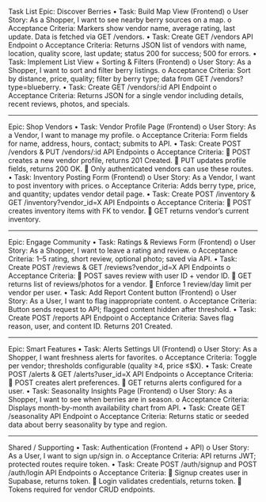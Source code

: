 Task List
Epic: Discover Berries
•	Task: Build Map View (Frontend)
o	User Story: As a Shopper, I want to see nearby berry sources on a map.
o	Acceptance Criteria: Markers show vendor name, average rating, last update. Data is fetched via GET /vendors.
•	Task: Create GET /vendors API Endpoint
o	Acceptance Criteria: Returns JSON list of vendors with name, location, quality score, last update; status 200 for success; 500 for errors.
•	Task: Implement List View + Sorting & Filters (Frontend)
o	User Story: As a Shopper, I want to sort and filter berry listings.
o	Acceptance Criteria: Sort by distance, price, quality; filter by berry type; data from GET /vendors?type=blueberry.
•	Task: Create GET /vendors/:id API Endpoint
o	Acceptance Criteria: Returns JSON for a single vendor including details, recent reviews, photos, and specials.
________________________________________
Epic: Shop Vendors
•	Task: Vendor Profile Page (Frontend)
o	User Story: As a Vendor, I want to manage my profile.
o	Acceptance Criteria: Form fields for name, address, hours, contact; submits to API.
•	Task: Create POST /vendors & PUT /vendors/:id API Endpoints
o	Acceptance Criteria:
	POST creates a new vendor profile, returns 201 Created.
	PUT updates profile fields, returns 200 OK.
	Only authenticated vendors can use these routes.
•	Task: Inventory Posting Form (Frontend)
o	User Story: As a Vendor, I want to post inventory with prices.
o	Acceptance Criteria: Adds berry type, price, and quantity; updates vendor detail page.
•	Task: Create POST /inventory & GET /inventory?vendor_id=X API Endpoints
o	Acceptance Criteria:
	POST creates inventory items with FK to vendor.
	GET returns vendor’s current inventory.
________________________________________
Epic: Engage Community
•	Task: Ratings & Reviews Form (Frontend)
o	User Story: As a Shopper, I want to leave a rating and review.
o	Acceptance Criteria: 1–5 rating, short review, optional photo; saved via API.
•	Task: Create POST /reviews & GET /reviews?vendor_id=X API Endpoints
o	Acceptance Criteria:
	POST saves review with user ID + vendor ID.
	GET returns list of reviews/photos for a vendor.
	Enforce 1 review/day limit per vendor per user.
•	Task: Add Report Content button (Frontend)
o	User Story: As a User, I want to flag inappropriate content.
o	Acceptance Criteria: Button sends request to API; flagged content hidden after threshold.
•	Task: Create POST /reports API Endpoint
o	Acceptance Criteria: Saves flag reason, user, and content ID. Returns 201 Created.
________________________________________
Epic: Smart Features
•	Task: Alerts Settings UI (Frontend)
o	User Story: As a Shopper, I want freshness alerts for favorites.
o	Acceptance Criteria: Toggle per vendor; thresholds configurable (quality ≥4, price ≤$X).
•	Task: Create POST /alerts & GET /alerts?user_id=X API Endpoints
o	Acceptance Criteria:
	POST creates alert preferences.
	GET returns alerts configured for a user.
•	Task: Seasonality Insights Page (Frontend)
o	User Story: As a Shopper, I want to see when berries are in season.
o	Acceptance Criteria: Displays month-by-month availability chart from API.
•	Task: Create GET /seasonality API Endpoint
o	Acceptance Criteria: Returns static or seeded data about berry seasonality by type and region.
________________________________________
Shared / Supporting
•	Task: Authentication (Frontend + API)
o	User Story: As a User, I want to sign up/sign in.
o	Acceptance Criteria: API returns JWT; protected routes require token.
•	Task: Create POST /auth/signup and POST /auth/login API Endpoints
o	Acceptance Criteria:
	Signup creates user in Supabase, returns token.
	Login validates credentials, returns token.
	Tokens required for vendor CRUD endpoints.